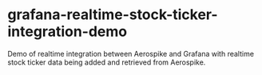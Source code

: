 # grafana-realtime-stock-ticker-integration-demo
Demo of realtime integration between Aerospike and Grafana with realtime stock ticker data being added and retrieved from Aerospike.
